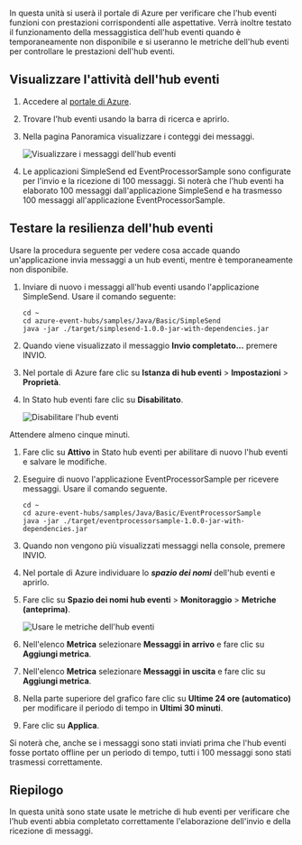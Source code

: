 In questa unità si userà il portale di Azure per verificare che l'hub eventi funzioni con prestazioni corrispondenti alle aspettative. Verrà inoltre testato il funzionamento della messaggistica dell'hub eventi quando è temporaneamente non disponibile e si useranno le metriche dell'hub eventi per controllare le prestazioni dell'hub eventi.

## <a name="view-event-hub-activity"></a>Visualizzare l'attività dell'hub eventi

1. Accedere al [portale di Azure](https://portal.azure.com?azure-portal=true).

1. Trovare l'hub eventi usando la barra di ricerca e aprirlo.

1. Nella pagina Panoramica visualizzare i conteggi dei messaggi.

    ![Visualizzare i messaggi dell'hub eventi](../media-draft/6-view-messages.png)

1. Le applicazioni SimpleSend ed EventProcessorSample sono configurate per l'invio e la ricezione di 100 messaggi. Si noterà che l'hub eventi ha elaborato 100 messaggi dall'applicazione SimpleSend e ha trasmesso 100 messaggi all'applicazione EventProcessorSample.

## <a name="test-event-hub-resilience"></a>Testare la resilienza dell'hub eventi

Usare la procedura seguente per vedere cosa accade quando un'applicazione invia messaggi a un hub eventi, mentre è temporaneamente non disponibile.

1. Inviare di nuovo i messaggi all'hub eventi usando l'applicazione SimpleSend. Usare il comando seguente:

    ```azurecli
    cd ~
    cd azure-event-hubs/samples/Java/Basic/SimpleSend
    java -jar ./target/simplesend-1.0.0-jar-with-dependencies.jar
    ```

1. Quando viene visualizzato il messaggio **Invio completato...** premere INVIO.

1. Nel portale di Azure fare clic su **Istanza di hub eventi** > **Impostazioni** > **Proprietà**.

1. In Stato hub eventi fare clic su **Disabilitato**.

    ![Disabilitare l'hub eventi](../media-draft/7-disable-event-hub.png)

Attendere almeno cinque minuti.

1. Fare clic su **Attivo** in Stato hub eventi per abilitare di nuovo l'hub eventi e salvare le modifiche.

1. Eseguire di nuovo l'applicazione EventProcessorSample per ricevere messaggi. Usare il comando seguente.

    ```azurecli
    cd ~
    cd azure-event-hubs/samples/Java/Basic/EventProcessorSample
    java -jar ./target/eventprocessorsample-1.0.0-jar-with-dependencies.jar
    ```

1. Quando non vengono più visualizzati messaggi nella console, premere INVIO.

1. Nel portale di Azure individuare lo **_spazio dei nomi_** dell'hub eventi e aprirlo. 

1. Fare clic su **Spazio dei nomi hub eventi** > **Monitoraggio** > **Metriche (anteprima)**.

    ![Usare le metriche dell'hub eventi](../media-draft/7-event-hub-metrics.png)

1. Nell'elenco **Metrica** selezionare **Messaggi in arrivo** e fare clic su **Aggiungi metrica**.

1. Nell'elenco **Metrica** selezionare **Messaggi in uscita** e fare clic su **Aggiungi metrica**.

1. Nella parte superiore del grafico fare clic su **Ultime 24 ore (automatico)** per modificare il periodo di tempo in **Ultimi 30 minuti**.

1. Fare clic su **Applica**.

Si noterà che, anche se i messaggi sono stati inviati prima che l'hub eventi fosse portato offline per un periodo di tempo, tutti i 100 messaggi sono stati trasmessi correttamente.

## <a name="summary"></a>Riepilogo

In questa unità sono state usate le metriche di hub eventi per verificare che l'hub eventi abbia completato correttamente l'elaborazione dell'invio e della ricezione di messaggi.
